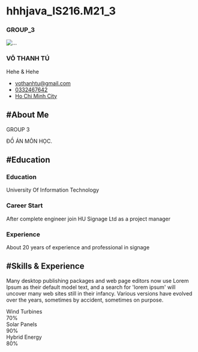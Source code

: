 # hhhjava_IS216.M21_3
### GROUP_3
<link rel="stylesheet" href="https://cdn.jsdelivr.net/npm/ti-icons@0.1.2/css/themify-icons.css">
<div class="container">
    <div class="row justify-content-center">
        <div class="col-md-7 col-lg-4 mb-5 mb-lg-0 wow fadeIn">
            <div class="card border-0 shadow">
                <img src="https://encrypted-tbn0.gstatic.com/images?q=tbn:ANd9GcQRgUP7cbTkpU2uLDIznl0x_J4A1T4wi8ROog&usqp=CAU" alt="...">
                <div class="card-body p-1-9 p-xl-5">
                    <div class="mb-4">
                        <h3 class="h4 mb-0">VÕ THANH TÚ </h3>
                        <span class="text-primary"> Hehe &amp; Hehe </span>
                    </div>
                    <ul class="list-unstyled mb-4">
                        <li class="mb-3"><a href="#!"><i class="far fa-envelope display-25 me-3 text-secondary"></i>vothanhtu@gmail.com</a></li>
                        <li class="mb-3"><a href="#!"><i class="fas fa-mobile-alt display-25 me-3 text-secondary"></i>0332467642</a></li>
                        <li><a href="#!"><i class="fas fa-map-marker-alt display-25 me-3 text-secondary"></i>Ho Chi Minh City</a></li>
                    </ul>
                    <ul class="social-icon-style2 ps-0">
                    </ul>
                </div>
            </div>
        </div>
        <div class="col-lg-8">
            <div class="ps-lg-1-6 ps-xl-5">
                <div class="mb-5 wow fadeIn">
                    <div class="text-start mb-1-6 wow fadeIn">
                        <h2 class="h1 mb-0 text-primary">#About Me</h2>
                    </div>
                    <p> GROUP 3 </p>
                    <p class="mb-0"> ĐỒ ÁN MÔN HỌC.</p>
                </div>
                <div class="mb-5 wow fadeIn">
                    <div class="text-start mb-1-6 wow fadeIn">
                        <h2 class="mb-0 text-primary">#Education</h2>
                    </div>
                    <div class="row mt-n4">
                        <div class="col-sm-6 col-xl-4 mt-4">
                            <div class="card text-center border-0 rounded-3">
                                <div class="card-body">
                                    <i class="ti-bookmark-alt icon-box medium rounded-3 mb-4"></i>
                                    <h3 class="h5 mb-3">Education</h3>
                                    <p class="mb-0">University Of Information Technology</p>
                                </div>
                            </div>
                        </div>
                        <div class="col-sm-6 col-xl-4 mt-4">
                            <div class="card text-center border-0 rounded-3">
                                <div class="card-body">
                                    <i class="ti-pencil-alt icon-box medium rounded-3 mb-4"></i>
                                    <h3 class="h5 mb-3">Career Start</h3>
                                    <p class="mb-0">After complete engineer join HU Signage Ltd as a project manager</p>
                                </div>
                            </div>
                        </div>
                        <div class="col-sm-6 col-xl-4 mt-4">
                            <div class="card text-center border-0 rounded-3">
                                <div class="card-body">
                                    <i class="ti-medall-alt icon-box medium rounded-3 mb-4"></i>
                                    <h3 class="h5 mb-3">Experience</h3>
                                    <p class="mb-0">About 20 years of experience and professional in signage</p>
                                </div>
                            </div>
                        </div>
                    </div>
                </div>
                <div class="wow fadeIn">
                    <div class="text-start mb-1-6 wow fadeIn">
                        <h2 class="mb-0 text-primary">#Skills &amp; Experience</h2>
                    </div>
                    <p class="mb-4">Many desktop publishing packages and web page editors now use Lorem Ipsum as their default model text, and a search for 'lorem ipsum' will uncover many web sites still in their infancy. Various versions have evolved over the years, sometimes by accident, sometimes on purpose.</p>
                    <div class="progress-style1">
                        <div class="progress-text">
                            <div class="row">
                                <div class="col-6 fw-bold">Wind Turbines</div>
                                <div class="col-6 text-end">70%</div>
                            </div>
                        </div>
                        <div class="custom-progress progress rounded-3 mb-4">
                            <div class="animated custom-bar progress-bar slideInLeft" style="width:70%" aria-valuemax="100" aria-valuemin="0" aria-valuenow="10" role="progressbar"></div>
                        </div>
                        <div class="progress-text">
                            <div class="row">
                                <div class="col-6 fw-bold">Solar Panels</div>
                                <div class="col-6 text-end">90%</div>
                            </div>
                        </div>
                        <div class="custom-progress progress rounded-3 mb-4">
                            <div class="animated custom-bar progress-bar bg-secondary slideInLeft" style="width:90%" aria-valuemax="100" aria-valuemin="0" aria-valuenow="70" role="progressbar"></div>
                        </div>
                        <div class="progress-text">
                            <div class="row">
                                <div class="col-6 fw-bold">Hybrid Energy</div>
                                <div class="col-6 text-end">80%</div>
                            </div>
                        </div>
                        <div class="custom-progress progress rounded-3">
                            <div class="animated custom-bar progress-bar bg-dark slideInLeft" style="width:80%" aria-valuemax="100" aria-valuemin="0" aria-valuenow="70" role="progressbar"></div>
                        </div>
                    </div>
                </div>
            </div>
        </div>
    </div>
</div>


